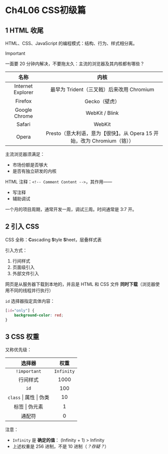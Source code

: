 # Ch4L06 CSS初级篇

## 1 HTML 收尾

HTML、CSS、JavaScript 的编程模式：结构、行为、样式相分离。

> [!important]
>
> 一面要 20 分钟内解决，不要拖太久：主流的浏览器及其内核都有哪些？

|       名称        |                             内核                             |
| :---------------: | :----------------------------------------------------------: |
| Internet Explorer |          最早为 Trident（三叉戟）后来改用 Chromium           |
|      Firefox      |                        Gecko（壁虎）                         |
|   Google Chrome   |                        WebKit / Blink                        |
|      Safari       |                            WebKit                            |
|       Opera       | Presto（意大利语，意为【很快】。从 Opera 15 开始，改为 Chromium（铬）） |

主流浏览器须满足：

- 市场份额是否够大
- 是否有独立研发的内核



HTML 注释：`<!-- Comment Content -->`，其作用——

- 写注释
- 辅助调试



一个月的项目周期，通常开发一周，调试三周。时间通常是 3:7 开。



## 2 引入 CSS

CSS 全称：**C**ascading **S**tyle **S**heet，层叠样式表

引入方式：

1. 行间样式
2. 页面级引入
3. 外部文件引入



网页是从服务器下载到本地的，并且是 HTML 和 CSS 文件 **同时下载**（浏览器使用不同的线程并行执行）



`id` 选择器指定具体内容：

```css
[id="only"] {
	background-color: red;
}
```



## 3 CSS 权重

又称优先级：

|         选择器          |    权重    |
| :---------------------: | :--------: |
|      `!important`       | `Infinity` |
|        行间样式         |    1000    |
|          `id`           |    100     |
| `class` \| 属性 \| 伪类 |     10     |
|     标签 \| 伪元素      |     1      |
|         通配符          |     0      |

注意：

- `Infinity` 是 **确定的值**： (Infinity + 1) > Infinity
- 上述权重是 256 进制，不是 10 进制（*？存疑？*）
